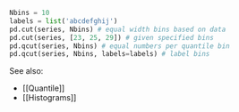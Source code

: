 
```python
Nbins = 10
labels = list('abcdefghij')
pd.cut(series, Nbins) # equal width bins based on data
pd.cut(series, [23, 25, 29]) # given specified bins
pd.qcut(series, Nbins) # equal numbers per quantile bin
pd.qcut(series, Nbins, labels=labels) # label bins
```

See also: 
- [[Quantile]]
- [[Histograms]]

